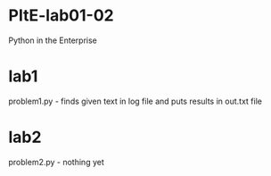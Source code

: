 # PItE-lab01-02
Python in the Enterprise


# lab1

problem1.py - finds given text in log file and puts results in out.txt file



# lab2

problem2.py - nothing yet
